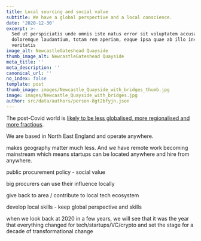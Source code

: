 ```yaml
---
title: Local sourcing and social value
subtitle: We have a global perspective and a local conscience.
date: '2020-12-30'
excerpt: >-
  Sed ut perspiciatis unde omnis iste natus error sit voluptatem accusantium
  doloremque laudantium, totam rem aperiam, eaque ipsa quae ab illo inventore
  veritatis
image_alt: NewcastleGateshead Quayside
thumb_image_alt: NewcastleGateshead Quayside
meta_title: ''
meta_description: ''
canonical_url: ''
no_index: false
template: post
thumb_image: images/Newcastle_Quayside_with_bridges_thumb.jpg
image: images/Newcastle_Quayside_with_bridges.jpg
author: src/data/authors/person-8gt2bfyjn.json
---
```

The post-Covid world is [likely to be less globalised, more regionalised and more fractious](https://www.economist.com/leaders/2020/05/14/has-covid-19-killed-globalisation).



We are based in North East England and operate anywhere.

makes geography matter much less. And we have remote work becoming mainstream which means startups can be located anywhere and hire from anywhere.

public procurement policy - social value

big procurers can use their influence locally

give back to area / contribute to local tech ecosystem

develop local skills - keep global perspective and skills

when we look back at 2020 in a few years, we will see that it was the year that everything changed for tech/startups/VC/crypto and set the stage for a decade of transformational change
